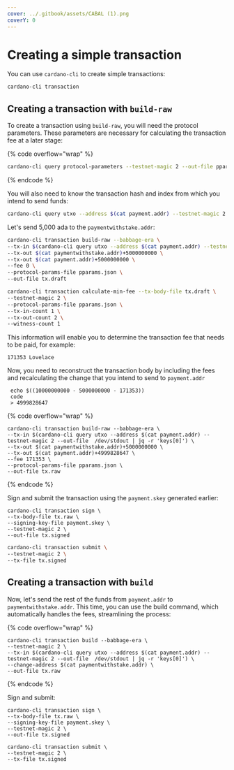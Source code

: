```yaml
---
cover: ../.gitbook/assets/CABAL (1).png
coverY: 0
---
```


# Creating a simple transaction

You can use `cardano-cli` to create simple transactions:

```bash
cardano-cli transaction
```

## Creating a transaction with `build-raw`

To create a transaction using `build-raw`, you will need the protocol parameters. These parameters are necessary for calculating the transaction fee at a later stage:

{% code overflow="wrap" %}
```bash
cardano-cli query protocol-parameters --testnet-magic 2 --out-file pparams.json
```
{% endcode %}

You will also need to know the transaction hash and index from which you intend to send funds:

```bash
cardano-cli query utxo --address $(cat payment.addr) --testnet-magic 2
```

&#x20;Let's send 5,000 ada to the `paymentwithstake.addr`:

```bash
cardano-cli transaction build-raw --babbage-era \
--tx-in $(cardano-cli query utxo --address $(cat payment.addr) --testnet-magic 2 --out-file  /dev/stdout | jq -r 'keys[0]') \
--tx-out $(cat paymentwithstake.addr)+5000000000 \
--tx-out $(cat payment.addr)+5000000000 \
--fee 0 \
--protocol-params-file pparams.json \
--out-file tx.draft
```

```bash
cardano-cli transaction calculate-min-fee --tx-body-file tx.draft \
--testnet-magic 2 \
--protocol-params-file pparams.json \
--tx-in-count 1 \
--tx-out-count 2 \
--witness-count 1 
```

This information will enable you to determine the transaction fee that needs to be paid, for example:

```
171353 Lovelace
```

Now, you need to reconstruct the transaction body by including the fees and recalculating the change that you intend to send to `payment.addr`&#x20;

```
 echo $((10000000000 - 5000000000 - 171353))
 code
 > 4999828647
```

{% code overflow="wrap" %}
```
cardano-cli transaction build-raw --babbage-era \
--tx-in $(cardano-cli query utxo --address $(cat payment.addr) --testnet-magic 2 --out-file  /dev/stdout | jq -r 'keys[0]') \
--tx-out $(cat paymentwithstake.addr)+5000000000 \
--tx-out $(cat payment.addr)+4999828647 \
--fee 171353 \
--protocol-params-file pparams.json \
--out-file tx.raw
```
{% endcode %}

Sign and submit the transaction using the `payment.skey` generated earlier:&#x20;

```
cardano-cli transaction sign \
--tx-body-file tx.raw \
--signing-key-file payment.skey \
--testnet-magic 2 \
--out-file tx.signed
```

```bash
cardano-cli transaction submit \
--testnet-magic 2 \
--tx-file tx.signed 
```

## Creating a transaction with `build`

Now, let's send the rest of the funds from `payment.addr` to `paymentwithstake.addr`. This time, you can use the build command, which automatically handles the fees, streamlining the process:

{% code overflow="wrap" %}
```
cardano-cli transaction build --babbage-era \
--testnet-magic 2 \
--tx-in $(cardano-cli query utxo --address $(cat payment.addr) --testnet-magic 2 --out-file  /dev/stdout | jq -r 'keys[0]') \
--change-address $(cat paymentwithstake.addr) \
--out-file tx.raw
```
{% endcode %}

Sign and submit:

```
cardano-cli transaction sign \
--tx-body-file tx.raw \
--signing-key-file payment.skey \
--testnet-magic 2 \
--out-file tx.signed
```

```
cardano-cli transaction submit \
--testnet-magic 2 \
--tx-file tx.signed 
```

